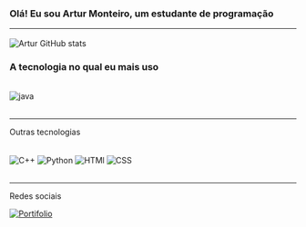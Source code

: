 ### Olá! Eu sou Artur Monteiro, um estudante de programação<hr>

![Artur GitHub stats](https://github-readme-stats.vercel.app/api?username=arturcoder&show_icons=true&theme=dark)

### A tecnologia no qual eu mais uso

<div style="display: inline_block"><br>
    <img align="center" alt="java" src="https://img.shields.io/badge/Java-ED8B00?style=for-the-badge&logo=openjdk&logoColor=white"/></div></br><hr>

Outras tecnologias

<div style="display: inline_block"><br>
    <img align="center" alt="C++" src="https://img.shields.io/badge/C%23-239120?style=for-the-badge&logo=c-sharp&logoColor=white"/>
    <img align="center" alt="Python" src="https://img.shields.io/badge/Python-3776AB?style=for-the-badge&logo=python&logoColor=white"/>
    <img align="center" alt="HTMl" src="https://img.shields.io/badge/HTML-239120?style=for-the-badge&logo=html5&logoColor=white"/>
    <img align="center" alt="CSS" src="https://img.shields.io/badge/CSS-239120?&style=for-the-badge&logo=css3&logoColor=white"/>
</div></br><hr>
    
Redes sociais

[![Portifolio](https://img.shields.io/badge/Instagram-E4405F?style=for-the-badge&logo=instagram&logoColor=white
)](https://www.instagram.com/thurwebartur/)

